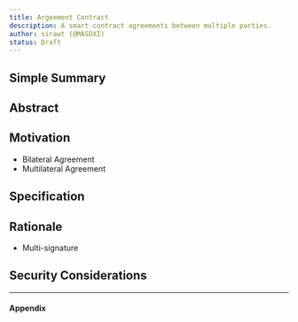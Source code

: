 ```yaml
---
title: Argeement Contract
description: A smart contract agreements between multiple parties.
author: sirawt (@MASDXI)
status: Draft
---
```


## Simple Summary

## Abstract

## Motivation

- Bilateral Agreement
- Multilateral Agreement

## Specification

## Rationale

- Multi-signature 

## Security Considerations
---
#### Appendix